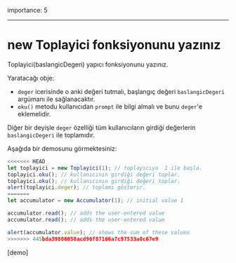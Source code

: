 importance: 5

---

# new Toplayici fonksiyonunu yazınız

Toplayici(baslangicDegeri) yapıcı fonksiyonunu yazınız.

Yaratacağı obje:
- `deger` icerisinde o anki değeri tutmalı, başlangıç değeri `baslangicDegeri` argümanı ile sağlanacaktır.
- `oku()` metodu kullanıcıdan `prompt` ile bilgi almalı ve bunu `deger`'e eklemelidir.


Diğer bir deyişle `deger` özelliği tüm kullanıcıların girdiği değerlerin `baslangicDegeri` ile toplamıdır.

Aşağıda bir demosunu görmektesiniz:

```js
<<<<<<< HEAD
let toplayici = new Toplayici(1); // toplayıcıya  1 ile başla.
toplayici.oku(); // kullanıcının girdiği değeri toplar.
toplayici.oku(); // kullanıcının girdiği değeri toplar.
alert(toplayici.deger); // toplamı gösterir.
=======
let accumulator = new Accumulator(1); // initial value 1

accumulator.read(); // adds the user-entered value
accumulator.read(); // adds the user-entered value

alert(accumulator.value); // shows the sum of these values
>>>>>>> 445bda39806050acd96f87166a7c97533a0c67e9
```

[demo]

